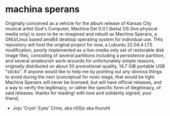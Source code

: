 # machina sperans
Originally conceived as a vehicle for the album release of Kansas City musical artist God's Computer,
Machina Dei 0.0.1 (beta) OS (live physical media only) is soon to be re-imagined and rebuilt as Machina Sperans,
a GNU/Linux based amd64 desktop operating system for individual use. THis repository will host the original project for now,
a Lubuntu 22.04.4 LTS modification, poorly implemented as a live-media only set of restorable disk image files,
consisting of several partitions including a persistence partition, and several amateurish work-arounds for
unfortunately simple reasons, originally distributed on about 50 promotional-quality, 14.7 GiB portable USB "sticks".
If anyone would like to help me by pointing out any obvious things to avoid during the next (conceptual for now) stage,
that would be tight. Machina Sperans will never be licensed, but will have official releases, and a way to
verify the legitimacy, or rather the specific form of illegitimacy, of said releases.
thanks for reading!
with love and solidarity signed, your friend,
- Jojo 'Cryin' Eyes' Crine, aka n00jo aka thuruht
